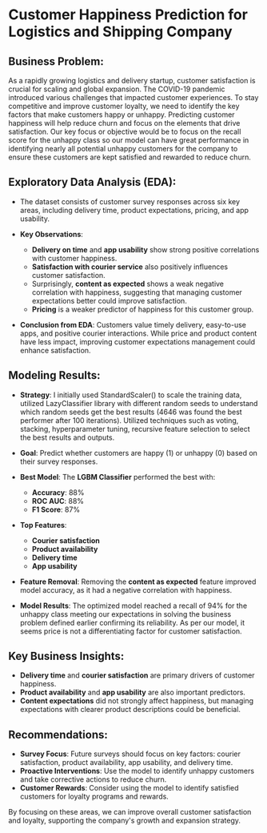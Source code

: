 # Customer Happiness Prediction for Logistics and Shipping Company

## Business Problem:
As a rapidly growing logistics and delivery startup, customer satisfaction is crucial for scaling and global expansion. The COVID-19 pandemic introduced various challenges that impacted customer experiences. To stay competitive and improve customer loyalty, we need to identify the key factors that make customers happy or unhappy. Predicting customer happiness will help reduce churn and focus on the elements that drive satisfaction. Our key focus or objective would be to focus on the recall score for the unhappy class so our model can have great performance in identifying nearly all potential unhappy customers for the company to ensure these customers are kept satisfied and rewarded to reduce churn. 

## Exploratory Data Analysis (EDA):
- The dataset consists of customer survey responses across six key areas, including delivery time, product expectations, pricing, and app usability.
- **Key Observations**:
  - **Delivery on time** and **app usability** show strong positive correlations with customer happiness.
  - **Satisfaction with courier service** also positively influences customer satisfaction.
  - Surprisingly, **content as expected** shows a weak negative correlation with happiness, suggesting that managing customer expectations better could improve satisfaction.
  - **Pricing** is a weaker predictor of happiness for this customer group.

- **Conclusion from EDA**: Customers value timely delivery, easy-to-use apps, and positive courier interactions. While price and product content have less impact, improving customer expectations management could enhance satisfaction.

## Modeling Results:
- **Strategy**: I initially used StandardScaler() to scale the training data, utilized LazyClassifier library with different random seeds to understand which random seeds get the best results (4646 was found the best performer after 100 iterations). Utilized techniques such as voting, stacking, hyperparameter tuning, recursive feature selection to select the best results and outputs.  
- **Goal**: Predict whether customers are happy (1) or unhappy (0) based on their survey responses.
- **Best Model**: The **LGBM Classifier** performed the best with:
  - **Accuracy**: 88%
  - **ROC AUC**: 88%
  - **F1 Score**: 87%

- **Top Features**:
  - **Courier satisfaction**
  - **Product availability**
  - **Delivery time**
  - **App usability**
  
- **Feature Removal**: Removing the **content as expected** feature improved model accuracy, as it had a negative correlation with happiness.
- **Model Results**: The optimized model reached a recall of 94% for the unhappy class meeting our expectations in solving the business problem defined earlier confirming its reliability. As per our model, it seems price is not a differentiating factor for customer satisfaction.

## Key Business Insights:
- **Delivery time** and **courier satisfaction** are primary drivers of customer happiness.
- **Product availability** and **app usability** are also important predictors.
- **Content expectations** did not strongly affect happiness, but managing expectations with clearer product descriptions could be beneficial.

## Recommendations:
- **Survey Focus**: Future surveys should focus on key factors: courier satisfaction, product availability, app usability, and delivery time.
- **Proactive Interventions**: Use the model to identify unhappy customers and take corrective actions to reduce churn.
- **Customer Rewards**: Consider using the model to identify satisfied customers for loyalty programs and rewards.

By focusing on these areas, we can improve overall customer satisfaction and loyalty, supporting the company's growth and expansion strategy.
